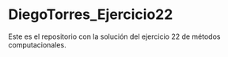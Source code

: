 # DiegoTorres_Ejercicio22
Este es el repositorio con la solución del ejercicio 22 de métodos computacionales.
